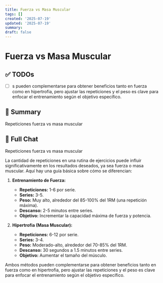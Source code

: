```yaml
---
title: Fuerza vs Masa Muscular
tags: []
created: '2025-07-19'
updated: '2025-07-19'
summary:
draft: false
---
```


# Fuerza vs Masa Muscular

## ✅ TODOs
- [ ] s pueden complementarse para obtener beneficios tanto en fuerza como en hipertrofia, pero ajustar las repeticiones y el peso es clave para enfocar el entrenamiento según el objetivo específico.

## 📌 Summary
Repeticiones fuerza vs masa muscular

## 🧠 Full Chat


Repeticiones fuerza vs masa muscular 



La cantidad de repeticiones en una rutina de ejercicios puede influir significativamente en los resultados deseados, ya sea fuerza o masa muscular. Aquí hay una guía básica sobre cómo se diferencian:

1. **Entrenamiento de Fuerza:**
   - **Repeticiones:** 1-6 por serie.
   - **Series:** 3-5.
   - **Peso:** Muy alto, alrededor del 85-100% del 1RM (una repetición máxima).
   - **Descanso:** 2-5 minutos entre series.
   - **Objetivo:** Incrementar la capacidad máxima de fuerza y potencia.

2. **Hipertrofia (Masa Muscular):**
   - **Repeticiones:** 6-12 por serie.
   - **Series:** 3-4.
   - **Peso:** Moderado-alto, alrededor del 70-85% del 1RM.
   - **Descanso:** 30 segundos a 1.5 minutos entre series.
   - **Objetivo:** Aumentar el tamaño del músculo.

Ambos métodos pueden complementarse para obtener beneficios tanto en fuerza como en hipertrofia, pero ajustar las repeticiones y el peso es clave para enfocar el entrenamiento según el objetivo específico.